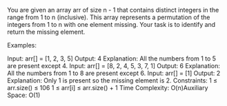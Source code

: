 You are given an array arr of size n - 1 that contains distinct integers in the range from 1 to n (inclusive). This array represents a permutation of the integers from 1 to n with one element missing. Your task is to identify and return the missing element.

Examples:

Input: arr[] = [1, 2, 3, 5]
Output: 4
Explanation: All the numbers from 1 to 5 are present except 4.
Input: arr[] = [8, 2, 4, 5, 3, 7, 1]
Output: 6
Explanation: All the numbers from 1 to 8 are present except 6.
Input: arr[] = [1]
Output: 2
Explanation: Only 1 is present so the missing element is 2.
Constraints:
1 ≤ arr.size() ≤ 106
1 ≤ arr[i] ≤ arr.size() + 1
Time Complexity: O(n)Auxiliary Space: O(1)